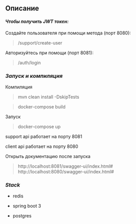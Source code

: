 
## __Описание__

#### ___Чтобы получить JWT токен:___ 

Cоздайте пользователя при помощи метода (порт 8080):
>/support/create-user

Авторизуйтесь при помощи (порт 8081):
>/auth/login

### ___Запуск и компиляция___

Компиляция

>mvn clean install -DskipTests

>docker-compose build

Запуск

>docker-compose up

support api работает на порту 8081

client api работает на порту 8080

Открыть документацию после запуска

>http://localhost:8081/swagger-ui/index.html#
> http://localhost:8080/swagger-ui/index.html#

### ___Stack___ 

- redis

- spring boot 3

- postgres
